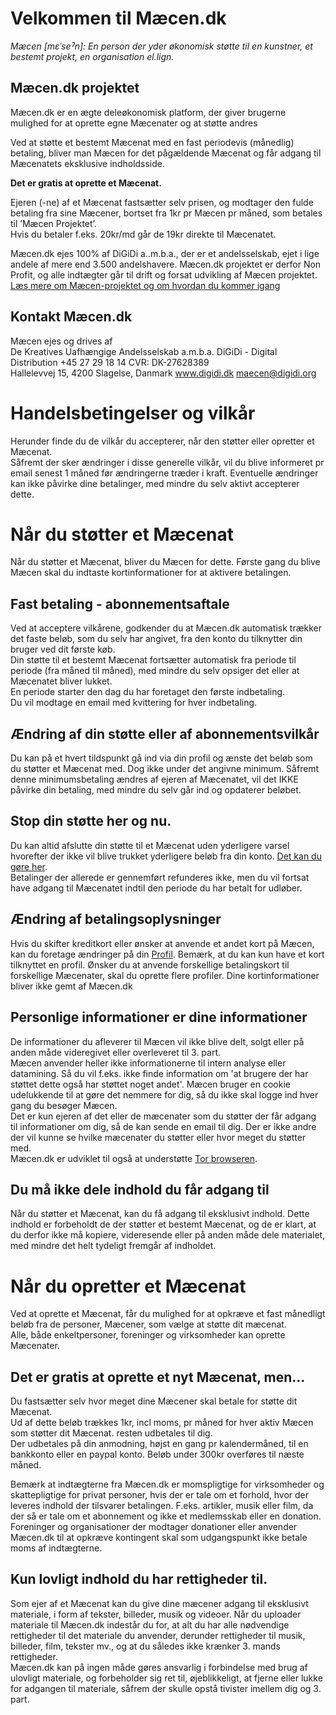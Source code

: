 Velkommen til Mæcen.dk
====================

*Mæcen [mεˈseˀn]: En person der yder økonomisk støtte til en kunstner, et bestemt projekt, en organisation el.lign.*

Mæcen.dk projektet
--------------------

Mæcen.dk er en ægte deleøkonomisk platform, der giver brugerne mulighed for at oprette egne Mæcenater og at støtte andres
  
Ved at støtte et bestemt Mæcenat med en fast periodevis (månedlig) betaling, bliver man Mæcen for det pågældende Mæcenat og får adgang til Mæcenatets eksklusive indholdsside.
  
<b>Det er gratis at oprette et Mæcenat.</b>

Ejeren (-ne) af et Mæcenat fastsætter selv prisen, og modtager den fulde betaling fra sine Mæcener, bortset fra 1kr pr Mæcen pr måned, som betales til ’Mæcen Projektet’.   
Hvis du betaler f.eks. 20kr/md går de 19kr direkte til Mæcenatet.

Mæcen.dk ejes 100% af  DiGiDi a..m.b.a., der er et andelsselskab, ejet i lige andele af mere end 3.500 andelshavere.
Mæcen.dk projektet er derfor Non Profit, og alle indtægter går til drift og forsat udvikling af Mæcen projektet.  
[Læs mere om Mæcen-projektet og om hvordan du kommer igang](/about "Om mæcen.net")

Kontakt Mæcen.dk
---------------
Mæcen ejes og drives af  
De Kreatives Uafhængige Andelsselskab a.m.b.a. DiGiDi - Digital Distribution +45 27 29 18 14 CVR: DK-27628389  
Hallelevvej 15, 4200 Slagelse, Danmark <a href="http://www.digidi.dk/" target="_blank">www.digidi.dk</a> maecen@digidi.org  

Handelsbetingelser og vilkår
=================================
Herunder finde du de vilkår du accepterer, når den støtter eller opretter et Mæcenat.  
Såfremt der sker ændringer i disse generelle vilkår, vil du blive informeret pr email senest 1 måned før ændringerne træder i kraft. Eventuelle ændringer kan ikke påvirke dine betalinger, med mindre du selv aktivt accepterer dette. 

Når du støtter et Mæcenat
==================================
Når du støtter et Mæcenat, bliver du Mæcen for dette. Første gang du blive Mæcen skal du indtaste kortinformationer for at aktivere betalingen.

Fast betaling - abonnementsaftale
-----------
Ved at acceptere vilkårene, godkender du at Mæcen.dk automatisk trækker det faste beløb, som du selv har angivet, fra den konto du tilknytter din bruger ved dit første køb.  
Din støtte til et bestemt Mæcenat fortsætter automatisk fra periode til periode (fra måned til måned), med mindre du selv opsiger det eller at Mæcenatet bliver lukket.  
En periode starter den dag du har foretaget den første indbetaling.  
Du vil modtage en email med kvittering for hver indbetaling.  

Ændring af din støtte eller af abonnementsvilkår
------------------------------------
Du kan på et hvert tildspunkt gå ind via din profil og ænste det beløb som du støtter et Mæcenat med. Dog ikke under det angivne minimum. 
Såfremt denne minimumsbetaling ændres af ejeren af Mæcenatet, vil det IKKE påvirke din betaling, med mindre du selv går ind og opdaterer beløbet.  

Stop din støtte her og nu.
----------------------
Du kan altid afslutte din støtte til et Mæcenat uden yderligere varsel hvorefter der ikke vil blive trukket yderligere beløb fra din konto. [Det kan du gøre her](/profile "Profil side").  
Betalinger der allerede er gennemført refunderes ikke, men du vil fortsat have adgang til Mæcenatet indtil den periode du har betalt for udløber.  

Ændring af betalingsoplysninger
----------------------------
Hvis du skifter kreditkort eller ønsker at anvende et andet kort på Mæcen, kan du foretage ændringer på din [Profil](/profile "Profil side").  Bemærk, at du kan kun have et kort tilknyttet en profil. Ønsker du at anvende forskellige betalingskort til forskellige Mæcenater, skal du oprette flere profiler.  Dine kortinformationer bliver ikke gemt af Mæcen.dk

Personlige informationer er dine informationer
------------------------------
De informationer du afleverer til Mæcen vil ikke blive delt, solgt eller på anden måde videregivet eller overleveret til 3. part.  
Mæcen anvender heller ikke informationerne til intern analyse eller datamining. Så du vil f.eks. ikke finde information om 'at brugere der har støttet dette også har støttet noget andet'.
Mæcen bruger en cookie udelukkende til at gøre det nemmere for dig, så du ikke skal logge ind hver gang du besøger Mæcen.  
Det er kun ejeren af det eller de mæcenater som du støtter der får adgang til informationer om dig, så de kan sende en email til dig. 
Der er ikke andre der vil kunne se hvilke mæcenater du støtter eller hvor meget du støtter med.  
Mæcen.dk er udviklet til også at understøtte [Tor browseren](https://www.torproject.org/download/download "Download Tor").

Du må ikke dele indhold du får adgang til
---------------------------------------
Når du støtter et Mæcenat, kan du få adgang til eksklusivt indhold. Dette indhold er forbeholdt de der støtter et bestemt Mæcenat, og de er klart, at du derfor ikke må kopiere, videresende eller på anden måde dele materialet, med mindre det helt tydeligt fremgår af indholdet.

Når du opretter et Mæcenat
======================
Ved at oprette et Mæcenat, får du mulighed for at opkræve et fast månedligt beløb fra de personer, Mæcener, som vælge at støtte dit mæcenat.  
Alle, både enkeltpersoner, foreninger og virksomheder kan oprette Mæcenater.


Det er gratis at oprette et nyt Mæcenat, men...
--------------------------------------
Du fastsætter selv hvor meget dine Mæcener skal betale for støtte dit Mæcenat.  
Ud af dette beløb trækkes 1kr, incl moms, pr måned for hver aktiv Mæcen som støtter dit Mæcenat. resten udbetales til dig.  
Der udbetales på din anmodning, højst en gang pr kalendermåned, til en bankkonto eller en paypal konto.  Beløb under 300kr overføres til næste måned.

Bemærk at indtægterne fra Mæcen.dk er momspligtige for virksomheder og skattepligtige for privat personer, hvis der er tale om et forhold, hvor der leveres indhold der tilsvarer betalingen. F.eks. artikler, musik eller film, da der så er tale om et abonnement og ikke et medlemsskab eller en donation.<br>
Foreninger og organisationer der modtager donationer eller anvender Mæcen.dk til at opkræve kontingent skal som udgangspunkt ikke betale moms af indtægterne.

Kun lovligt indhold du har rettigheder til.
-------------------------------------
Som ejer af et Mæcenat kan du give dine mæcener adgang til eksklusivt materiale, i form af tekster, billeder, musik og videoer. Når du uploader materiale til Mæcen.dk indestår du for, at alt du har alle nødvendige rettigheder til det materiale du anvender, derunder rettigheder til musik, billeder, film, tekster mv., og at du således ikke krænker 3. mands rettigheder.  
Mæcen.dk kan på ingen måde gøres ansvarlig i forbindelse med brug af ulovligt materiale, og forbeholder sig ret til, øjeblikkeligt, at fjerne eller lukke for adgangen til materiale, såfrem der skulle opstå tivister imellem dig og 3. part.
